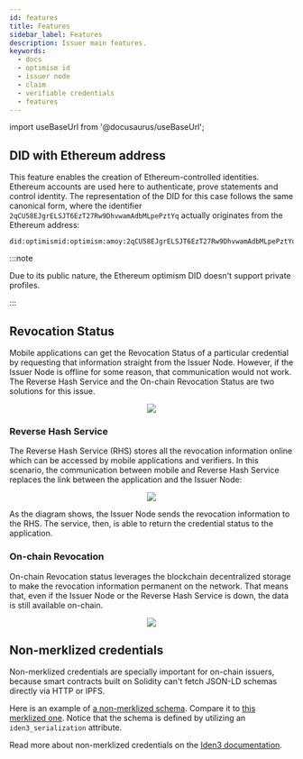 ```yaml
---
id: features
title: Features
sidebar_label: Features
description: Issuer main features.
keywords:
  - docs
  - optimism id
  - issuer node
  - claim
  - verifiable credentials
  - features
---
```


import useBaseUrl from '@docusaurus/useBaseUrl';

## DID with Ethereum address

This feature enables the creation of Ethereum-controlled identities. Ethereum accounts are used here to authenticate, prove statements and control identity.
The representation of the DID for this case follows the same canonical form, where the identifier `2qCU58EJgrELSJT6EzT27Rw9DhvwamAdbMLpePztYq` actually originates from the Ethereum address:

```
did:optimismid:optimism:amoy:2qCU58EJgrELSJT6EzT27Rw9DhvwamAdbMLpePztYq
```

:::note

Due to its public nature, the Ethereum optimism DID doesn't support private profiles.

:::

## Revocation Status

Mobile applications can get the Revocation Status of a particular credential by requesting that information straight from the Issuer Node. However, if the Issuer Node is offline for some reason, that communication would not work. The Reverse Hash Service and the On-chain Revocation Status are two solutions for this issue.

<div align="center">
<img src= {useBaseUrl("img/without-rhs.png")} align="center" />
</div>

### Reverse Hash Service

The Reverse Hash Service (RHS) stores all the revocation information online which can be accessed by mobile applications and verifiers. In this scenario, the communication between mobile and Reverse Hash Service replaces the link between the application and the Issuer Node:

<div align="center">
<img src= {useBaseUrl("img/rhs.png")} align="center" />
</div>

As the diagram shows, the Issuer Node sends the revocation information to the RHS. The service, then, is able to return the credential status to the application.

### On-chain Revocation

On-chain Revocation status leverages the blockchain decentralized storage to make the revocation information permanent on the network. That means that, even if the Issuer Node or the Reverse Hash Service is down, the data is still available on-chain.

<div align="center">
<img src= {useBaseUrl("img/blockchain.png")} align="center" />
</div>

## Non-merklized credentials

Non-merklized credentials are specially important for on-chain issuers, because smart contracts built on Solidity can't fetch JSON-LD schemas directly via HTTP or IPFS.

Here is an example of [a non-merklized schema](https://github.com/iden3/claim-schema-vocab/blob/main/schemas/json-ld/player-nonmerklized.jsonld). Compare it to [this merklized one](https://github.com/iden3/claim-schema-vocab/blob/main/schemas/json-ld/kyc-v4.jsonld). Notice that the schema is defined by utilizing an `iden3_serialization` attribute.

Read more about non-merklized credentials on the [Iden3 documentation](https://docs.iden3.io/protocol/non-merklized/).
